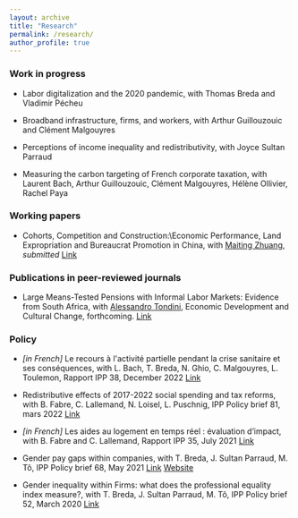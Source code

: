 ```yaml
---
layout: archive
title: "Research"
permalink: /research/
author_profile: true
---
```


### Work in progress

- Labor digitalization and the 2020 pandemic, with Thomas Breda and Vladimir Pécheu

- Broadband infrastructure, firms, and workers, with Arthur Guillouzouic and Clément Malgouyres

- Perceptions of income inequality and redistributivity, with Joyce Sultan Parraud

- Measuring the carbon targeting of French corporate taxation, with Laurent Bach, Arthur Guillouzouic, Clément Malgouyres, Hélène Ollivier, Rachel Paya

### Working papers

- Cohorts, Competition and Construction:\\Economic Performance, Land Expropriation and Bureaucrat Promotion in China, with [Maiting Zhuang](https://sites.google.com/view/maitingzhuang/home), *submitted* [Link](files/Bureaucrat_promotion__land_expropriation_and_economic_performance__2021_version.pdf)

### Publications in peer-reviewed journals

- Large Means-Tested Pensions with Informal Labor Markets: Evidence from South Africa, with [Alessandro Tondini](https://sites.google.com/site/alessandrocarlotondini/home?pli=1), Economic Development and Cultural Change, forthcoming. [Link](https://www.journals.uchicago.edu/doi/abs/10.1086/717618)

### Policy 

- *[in French]* Le recours à l'activité partielle pendant la crise sanitaire et ses conséquences, with L. Bach, T. Breda, N. Ghio, C. Malgouyres, L. Toulemon, Rapport IPP 38, December 2022 [Link](https://www.ipp.eu/publication/le-recours-a-lactivite-partielle-pendant-la-crise-sanitaire-et-ses-effets/)

- Redistributive effects of 2017-2022 social spending and tax reforms, with B. Fabre, C. Lallemand, N. Loisel, L. Puschnig, IPP Policy brief 81, mars 2022 [Link](https://www.ipp.eu/en/publication/redistributive-effects-of-2017-2022-social-spending-and-tax-reforms/)

- *[in French]* Les aides au logement en temps réel : évaluation d’impact, with B. Fabre and C. Lallemand, Rapport IPP 35, July 2021 [Link](https://www.ipp.eu/publication/juillet-2021-aides-au-logement-en-temps-reel-evaluation-d-impact/)

- Gender pay gaps within companies, with T. Breda, J. Sultan Parraud, M. Tô, IPP Policy brief 68, May 2021 [Link](https://www.ipp.eu/en/publication/gender-pay-gaps-within-companies/) [Website](https://inegalites-femmes-hommes.ipp.eu)

- Gender inequality within Firms: what does the professional equality index measure?, with T. Breda, J. Sultan Parraud, M. Tô, IPP Policy brief 52, March 2020 [Link](https://www.ipp.eu/en/publication/march-2020-gender-inequality-within-firms-what-does-the-professional-equality-index-measure/)
